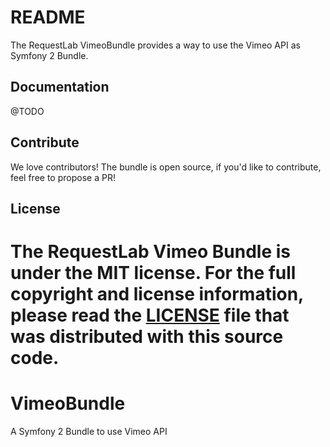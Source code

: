 # README

The RequestLab VimeoBundle provides a way to use the Vimeo API as Symfony 2 Bundle. 

## Documentation

@TODO

## Contribute

We love contributors! The bundle is open source, if you'd like to contribute, feel free to propose a PR!

## License

The RequestLab Vimeo Bundle is under the MIT license. For the full copyright and license information, please
read the [LICENSE](https://github.com/RequestLab/RequestLabVimeoBundle/blob/master/LICENSE) file that was distributed
with this source code.
=======
# VimeoBundle
A Symfony 2 Bundle to use Vimeo API
